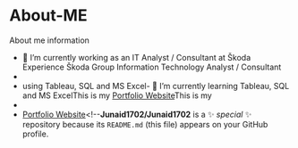 # About-ME
About me information

- 🔭 I’m currently working as an IT Analyst / Consultant at Škoda Experience Škoda Group Information Technology Analyst / Consultant
-
- using Tableau, SQL and MS Excel- 🌱 I’m currently learning Tableau, SQL and MS ExcelThis is my <a href="www.test.com" target="_blank">Portfolio Website</a>This is my
-
- <a href="test.cz" target="_blank" >Portfolio Website</a><!--**Junaid1702/Junaid1702** is a ✨ _special_ ✨ repository because its `README.md` (this file) appears on your GitHub profile.
